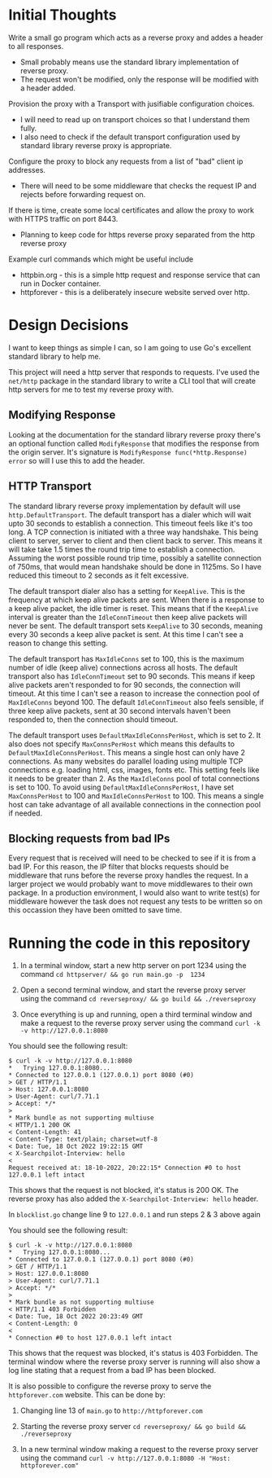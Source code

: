 # Initial Thoughts

Write a small go program which acts as a reverse proxy and addes a header to all responses. 
 - Small probably means use the standard library implementation of reverse proxy.
 - The request won't be modified, only the response will be modified with a header added.

Provision the proxy with a Transport with jusifiable configuration choices.
  - I will need to read up on transport choices so that I understand them fully.
  - I also need to check if the default transport configuration used by standard library reverse proxy is appropriate.

Configure the proxy to block any requests from a list of "bad" client ip addresses.
 - There will need to be some middleware that checks the request IP and rejects before forwarding request on.

 If there is time, create some local certificates and allow the proxy to work with HTTPS traffic on port 8443.
 - Planning to keep code for https reverse proxy separated from the http reverse proxy

 Example curl commands which might be useful include
 - httpbin.org - this is a simple http request and response service that can run in Docker container.
 - httpforever - this is a deliberately insecure website served over http.

# Design Decisions

I want to keep things as simple I can, so I am going to use Go's excellent standard library to help me. 

This project will need a http server that responds to requests. I've used the `net/http` package 
in the standard library to write a CLI tool that will create http servers for me to test my reverse proxy with.

## Modifying Response

Looking at the documentation for the standard library reverse proxy there's an optional function
called `ModifyResponse` that modifies the response from the origin server.
It's signature is `ModifyResponse func(*http.Response) error` so will I use this to add the header.

## HTTP Transport

The standard library reverse proxy implementation by default will use `http.DefaultTransport`. 
The default transport has a dialer which will wait upto 30 seconds to establish a connection.
This timeout feels like it's too long. A TCP connection is initiated with a three way handshake. 
This being client to server, server to client and then client back to server. This means it will take 
take 1.5 times the round trip time to establish a connection. Assuming the worst possible round trip time,
possibly a satellite connection of 750ms, that would mean handshake should be done in 1125ms. 
So I have reduced this timeout to 2 seconds as it felt excessive. 

The default transport dialer also has a setting for `KeepAlive`. This is the frequency at which keep alive 
packets are sent. When there is a response to a keep alive packet, the idle timer is reset. 
This means that if the `KeepAlive` interval is greater than the `IdleConnTimeout` then keep alive packets
will never be sent. The default transport sets `KeepAlive` to 30 seconds, meaning every 30 seconds a 
keep alive packet is sent. At this time I can't see a reason to change this setting.

The default transport has `MaxIdleConns` set to 100, this is the maximum number of idle (keep alive)
connections across all hosts. The default transport also has `IdleConnTimeout` set to 90 seconds. 
This means if keep alive packets aren't responded to for 90 seconds, the connection will timeout.
At this time I can't see a reason to increase the connection pool of `MaxIdleConns` beyond 100.
The default `IdleConnTimeout` also feels sensible, if three keep alive packets, sent at 30 second intervals
haven't been responded to, then the connection should timeout.

The default transport uses `DefaultMaxIdleConnsPerHost`, which is set to 2. It also does not specify
`MaxConnsPerHost` which means this defaults to `DefaultMaxIdleConnsPerHost`. This means a single host can only 
have 2 connections. As many websites do parallel loading using multiple TCP connections e.g. loading html, css,
images, fonts etc. This setting feels like it needs to be greater than 2. As the `MaxIdleConns` pool 
of total connections is set to 100. To avoid using `DefaultMaxIdleConnsPerHost`, I have set 
`MaxConnsPerHost` to 100 and `MaxIdleConnsPerHost` to 100. This means a single host can take advantage
of all available connections in the connection pool if needed.

## Blocking requests from bad IPs

Every request that is received will need to be checked to see if it is from a bad IP.
For this reason, the IP filter that blocks requests should be middleware that runs before the
reverse proxy handles the request. In a larger project we would probably want to move middlewares
to their own package. In a production environment, I would also want to write test(s) for
middleware however the task does not request any tests to be written so on this occassion they 
have been omitted to save time.

# Running the code in this repository
1. In a terminal window, start a new http server on port 1234 using the command
`cd httpserver/ && go run main.go -p  1234`

2. Open a second terminal window, and start the reverse proxy server using the command
`cd reverseproxy/ && go build && ./reverseproxy`

3. Once everything is up and running, open a third terminal window and make a request to the 
reverse proxy server using the command
`curl -k -v http://127.0.0.1:8080`

You should see the following result:
```
$ curl -k -v http://127.0.0.1:8080
*   Trying 127.0.0.1:8080...
* Connected to 127.0.0.1 (127.0.0.1) port 8080 (#0)
> GET / HTTP/1.1
> Host: 127.0.0.1:8080
> User-Agent: curl/7.71.1
> Accept: */*
>
* Mark bundle as not supporting multiuse
< HTTP/1.1 200 OK
< Content-Length: 41
< Content-Type: text/plain; charset=utf-8
< Date: Tue, 18 Oct 2022 19:22:15 GMT
< X-Searchpilot-Interview: hello
<
Request received at: 18-10-2022, 20:22:15* Connection #0 to host 127.0.0.1 left intact
```

This shows that the request is not blocked, it's status is 200 OK. 
The reverse proxy has also added the `X-Searchpilot-Interview: hello` header.

In `blocklist.go` change line 9 to `127.0.0.1` and run steps 2 & 3 above again

You should see the following result:
```
$ curl -k -v http://127.0.0.1:8080
*   Trying 127.0.0.1:8080...
* Connected to 127.0.0.1 (127.0.0.1) port 8080 (#0)
> GET / HTTP/1.1
> Host: 127.0.0.1:8080
> User-Agent: curl/7.71.1
> Accept: */*
>
* Mark bundle as not supporting multiuse
< HTTP/1.1 403 Forbidden
< Date: Tue, 18 Oct 2022 20:23:49 GMT
< Content-Length: 0
<
* Connection #0 to host 127.0.0.1 left intact
```

This shows that the request was blocked, it's status is 403 Forbidden. 
The terminal window where the reverse proxy server is running will also show a log
line stating that a request from a bad IP has been blocked.

It is also possible to configure the reverse proxy to serve the `httpforever.com` website.
This can be done by:

1. Changing line 13 of `main.go` to `http://httpforever.com`

2. Starting the reverse proxy server `cd reverseproxy/ && go build && ./reverseproxy`

3. In a new terminal window making a request to the reverse proxy server using the command
`curl -v http://127.0.0.1:8080 -H "Host: httpforever.com"`
